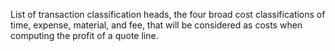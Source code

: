 List of transaction classification heads, the four broad cost classifications of time, expense, material, and fee, that will be considered as costs when computing the profit of a quote line.